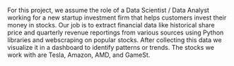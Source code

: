 For this project, we assume the role of a Data Scientist / Data Analyst working for a new startup investment firm that helps customers invest their money in stocks. Our job is to extract financial data like historical share price and quarterly revenue reportings from various sources using Python libraries and webscraping on popular stocks. After collecting this data we visualize it in a dashboard to identify patterns or trends. The stocks we work with are Tesla, Amazon, AMD, and GameSt.
